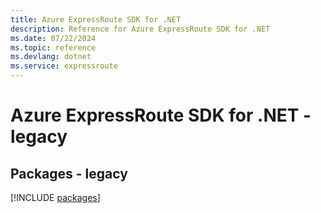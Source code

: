 ```yaml
---
title: Azure ExpressRoute SDK for .NET
description: Reference for Azure ExpressRoute SDK for .NET
ms.date: 07/22/2024
ms.topic: reference
ms.devlang: dotnet
ms.service: expressroute
---
```

# Azure ExpressRoute SDK for .NET - legacy
## Packages - legacy
[!INCLUDE [packages](expressroute-index.md)]